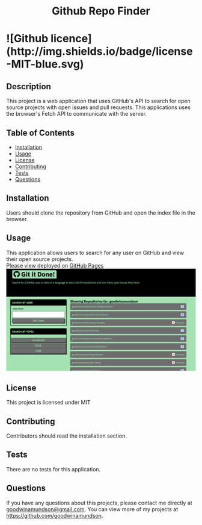 <h1 align="center">Github Repo Finder<h1>
![Github licence](http://img.shields.io/badge/license-MIT-blue.svg)

## Description 
This project is a web application that uses GitHub's API to search for open source projects with open issues and pull requests. This applications uses the browser's Fetch API to communicate with the server. 

## Table of Contents
* [Installation](#installation)
* [Usage](#usage)
* [License](#license)
* [Contributing](#contributing)
* [Tests](#tests)
* [Questions](#questions)

## Installation 
Users should clone the repository from GitHub and open the index file in the browser.

## Usage 
This application allows users to search for any user on GitHub and view their open source projects.<br>
Please view deployed on [GitHub Pages](https://goodwinamundson.github.io/git-it-done/)
<img src="./assets/images/screenshot.png"><br>

## License 
This project is licensed under MIT

## Contributing 
Contributors should read the installation section. 

## Tests
There are no tests for this application. 

## Questions
If you have any questions about this projects, please contact me directly at goodwinamundson@gmail.com. You can view more of my projects at https://github.com/goodwinamundson.